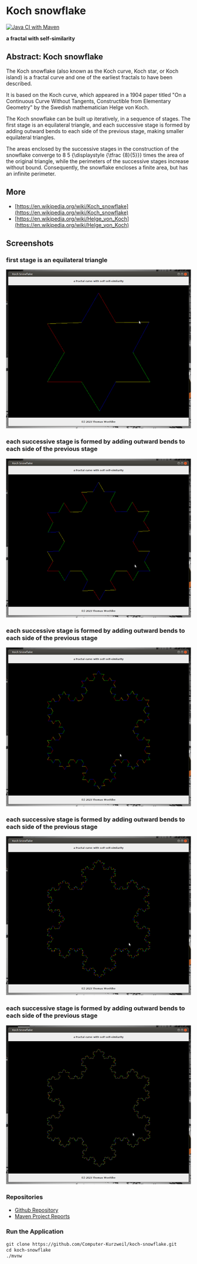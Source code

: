 # Koch snowflake

[![Java CI with Maven](https://github.com/Computer-Kurzweil/koch-snowflake/actions/workflows/maven.yml/badge.svg)](https://github.com/Computer-Kurzweil/kochsnowflake/actions/workflows/maven.yml)

**a fractal with self-similarity**

## Abstract: Koch snowflake

The Koch snowflake (also known as the Koch curve, Koch star, or Koch island)
is a fractal curve and one of the earliest fractals to have been described.

It is based on the Koch curve, which appeared in a 1904 paper titled
"On a Continuous Curve Without Tangents, Constructible from Elementary Geometry"
by the Swedish mathematician Helge von Koch.

The Koch snowflake can be built up iteratively, in a sequence of stages.
The first stage is an equilateral triangle,
and each successive stage is formed by adding outward bends to each side of the previous stage,
making smaller equilateral triangles.

The areas enclosed by the successive stages in the construction
of the snowflake converge to 8 5 {\displaystyle {\tfrac {8}{5}}} times the area of the original triangle,
while the perimeters of the successive stages increase without bound. Consequently, the snowflake encloses
a finite area, but has an infinite perimeter.

## More
* [https://en.wikipedia.org/wiki/Koch_snowflake](https://en.wikipedia.org/wiki/Koch_snowflake)
* [https://en.wikipedia.org/wiki/Helge_von_Koch](https://en.wikipedia.org/wiki/Helge_von_Koch)

## Screenshots

### first stage is an equilateral triangle

![Running around the Edge of the Mandelbrot Set](img/screen001.png)

### each successive stage is formed by adding outward bends to each side of the previous stage

![Running around the Edge of the Mandelbrot Set](img/screen002.png)

### each successive stage is formed by adding outward bends to each side of the previous stage

![Computing the Area outside the Mandelbrot Set](img/screen003.png)

### each successive stage is formed by adding outward bends to each side of the previous stage

![Computing the Area outside the Mandelbrot Set](img/screen004.png)
### each successive stage is formed by adding outward bends to each side of the previous stage

![Computing the Area outside the Mandelbrot Set](img/screen005.png)


### Repositories
* [Github Repository](https://github.com/Computer-Kurzweil/koch-snowflake)
* [Maven Project Reports](https://java.woehlke.org/koch-snowflake)

### Run the Application
```
git clone https://github.com/Computer-Kurzweil/koch-snowflake.git
cd koch-snowflake
./mvnw
```
